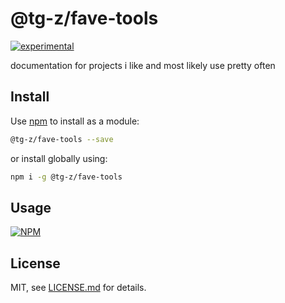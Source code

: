 # @tg-z/fave-tools

[![experimental](http://badges.github.io/stability-badges/dist/experimental.svg)](http://github.com/badges/stability-badges)

documentation for projects i like and most likely use pretty often 

## Install

Use [npm](https://npmjs.com/) to install as a module:

```sh
@tg-z/fave-tools --save
```

or install globally using:

```sh
npm i -g @tg-z/fave-tools
```

## Usage

[![NPM](https://nodei.co/npm/@tg-z/fave-tools.png)](https://www.npmjs.com/package/@tg-z/fave-tools)

## License

MIT, see [LICENSE.md](http://github.com/tg-z/@tg-z/fave-tools/blob/master/LICENSE.md) for details.

